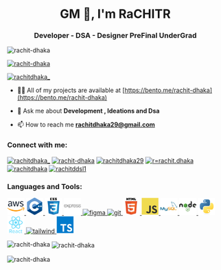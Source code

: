 <h1 align="center">GM 👋, I'm RaCHITR</h1>
<h3 align="center">Developer - DSA - Designer PreFinal UnderGrad</h3>

<p align="left"> <img src="https://komarev.com/ghpvc/?username=rachit-dhaka&label=Profile%20views&color=0e75b6&style=flat" alt="rachit-dhaka" /> </p>

<p align="left"> <a href="https://github.com/ryo-ma/github-profile-trophy"><img src="https://github-profile-trophy.vercel.app/?username=rachit-dhaka" alt="rachit-dhaka" /></a> </p>

<p align="left"> <a href="https://twitter.com/rachitdhaka_" target="blank"><img src="https://img.shields.io/twitter/follow/rachitdhaka_?logo=twitter&style=for-the-badge" alt="rachitdhaka_" /></a> </p>

- 👨‍💻 All of my projects are available at [https://bento.me/rachit-dhaka](https://bento.me/rachit-dhaka)

- 💬 Ask me about **Development , Ideations and Dsa**

- 📫 How to reach me **rachitdhaka29@gmail.com**

<h3 align="left">Connect with me:</h3>
<p align="left">
<a href="https://twitter.com/rachitdhaka_" target="blank"><img align="center" src="https://raw.githubusercontent.com/rahuldkjain/github-profile-readme-generator/master/src/images/icons/Social/twitter.svg" alt="rachitdhaka_" height="30" width="40" /></a>
<a href="https://linkedin.com/in/rachit-dhaka" target="blank"><img align="center" src="https://raw.githubusercontent.com/rahuldkjain/github-profile-readme-generator/master/src/images/icons/Social/linked-in-alt.svg" alt="rachit-dhaka" height="30" width="40" /></a>
<a href="https://www.codechef.com/users/rachitdhaka29" target="blank"><img align="center" src="https://cdn.jsdelivr.net/npm/simple-icons@3.1.0/icons/codechef.svg" alt="rachitdhaka29" height="30" width="40" /></a>
<a href="https://codeforces.com/profile/r=rachit.dhaka" target="blank"><img align="center" src="https://raw.githubusercontent.com/rahuldkjain/github-profile-readme-generator/master/src/images/icons/Social/codeforces.svg" alt="r=rachit.dhaka" height="30" width="40" /></a>
<a href="https://www.leetcode.com/rachitdhaka" target="blank"><img align="center" src="https://raw.githubusercontent.com/rahuldkjain/github-profile-readme-generator/master/src/images/icons/Social/leet-code.svg" alt="rachitdhaka" height="30" width="40" /></a>
<a href="https://auth.geeksforgeeks.org/user/rachitddsl1" target="blank"><img align="center" src="https://raw.githubusercontent.com/rahuldkjain/github-profile-readme-generator/master/src/images/icons/Social/geeks-for-geeks.svg" alt="rachitddsl1" height="30" width="40" /></a>
</p>

<h3 align="left">Languages and Tools:</h3>
<p align="left"> <a href="https://aws.amazon.com" target="_blank" rel="noreferrer"> <img src="https://raw.githubusercontent.com/devicons/devicon/master/icons/amazonwebservices/amazonwebservices-original-wordmark.svg" alt="aws" width="40" height="40"/> </a> <a href="https://www.w3schools.com/cpp/" target="_blank" rel="noreferrer"> <img src="https://raw.githubusercontent.com/devicons/devicon/master/icons/cplusplus/cplusplus-original.svg" alt="cplusplus" width="40" height="40"/> </a> <a href="https://www.w3schools.com/css/" target="_blank" rel="noreferrer"> <img src="https://raw.githubusercontent.com/devicons/devicon/master/icons/css3/css3-original-wordmark.svg" alt="css3" width="40" height="40"/> </a> <a href="https://expressjs.com" target="_blank" rel="noreferrer"> <img src="https://raw.githubusercontent.com/devicons/devicon/master/icons/express/express-original-wordmark.svg" alt="express" width="40" height="40"/> </a> <a href="https://www.figma.com/" target="_blank" rel="noreferrer"> <img src="https://www.vectorlogo.zone/logos/figma/figma-icon.svg" alt="figma" width="40" height="40"/> </a> <a href="https://git-scm.com/" target="_blank" rel="noreferrer"> <img src="https://www.vectorlogo.zone/logos/git-scm/git-scm-icon.svg" alt="git" width="40" height="40"/> </a> <a href="https://www.w3.org/html/" target="_blank" rel="noreferrer"> <img src="https://raw.githubusercontent.com/devicons/devicon/master/icons/html5/html5-original-wordmark.svg" alt="html5" width="40" height="40"/> </a> <a href="https://developer.mozilla.org/en-US/docs/Web/JavaScript" target="_blank" rel="noreferrer"> <img src="https://raw.githubusercontent.com/devicons/devicon/master/icons/javascript/javascript-original.svg" alt="javascript" width="40" height="40"/> </a> <a href="https://www.mysql.com/" target="_blank" rel="noreferrer"> <img src="https://raw.githubusercontent.com/devicons/devicon/master/icons/mysql/mysql-original-wordmark.svg" alt="mysql" width="40" height="40"/> </a> <a href="https://nodejs.org" target="_blank" rel="noreferrer"> <img src="https://raw.githubusercontent.com/devicons/devicon/master/icons/nodejs/nodejs-original-wordmark.svg" alt="nodejs" width="40" height="40"/> </a> <a href="https://www.python.org" target="_blank" rel="noreferrer"> <img src="https://raw.githubusercontent.com/devicons/devicon/master/icons/python/python-original.svg" alt="python" width="40" height="40"/> </a> <a href="https://reactjs.org/" target="_blank" rel="noreferrer"> <img src="https://raw.githubusercontent.com/devicons/devicon/master/icons/react/react-original-wordmark.svg" alt="react" width="40" height="40"/> </a> <a href="https://tailwindcss.com/" target="_blank" rel="noreferrer"> <img src="https://www.vectorlogo.zone/logos/tailwindcss/tailwindcss-icon.svg" alt="tailwind" width="40" height="40"/> </a> <a href="https://www.typescriptlang.org/" target="_blank" rel="noreferrer"> <img src="https://raw.githubusercontent.com/devicons/devicon/master/icons/typescript/typescript-original.svg" alt="typescript" width="40" height="40"/> </a> </p>

<p><img align="left" src="https://github-readme-stats.vercel.app/api/top-langs?username=rachit-dhaka&show_icons=true&locale=en&layout=compact" alt="rachit-dhaka" /></p>

<p>&nbsp;<img align="center" src="https://github-readme-stats.vercel.app/api?username=rachit-dhaka&show_icons=true&locale=en" alt="rachit-dhaka" /></p>

<p><img align="center" src="https://github-readme-streak-stats.herokuapp.com/?user=rachit-dhaka&" alt="rachit-dhaka" /></p>
